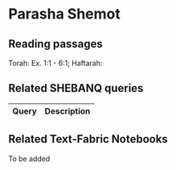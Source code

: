# Parasha Shemot

## Reading passages

Torah: Ex. 1:1 - 6:1; Haftarah: 

## Related SHEBANQ queries

Query | Description
--- | ---


## Related Text-Fabric Notebooks

To be added